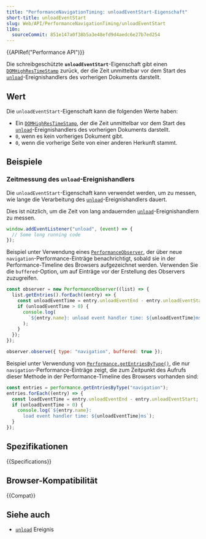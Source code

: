 ```yaml
---
title: "PerformanceNavigationTiming: unloadEventStart-Eigenschaft"
short-title: unloadEventStart
slug: Web/API/PerformanceNavigationTiming/unloadEventStart
l10n:
  sourceCommit: 851e147a0f38b5a3e48efd9d4aedc6e27b7ed254
---
```


{{APIRef("Performance API")}}

Die schreibgeschützte **`unloadEventStart`**-Eigenschaft gibt einen [`DOMHighResTimeStamp`](/de/docs/Web/API/DOMHighResTimeStamp) zurück, der die Zeit unmittelbar vor dem Start des [`unload`](/de/docs/Web/API/Window/unload_event)-Ereignishandlers des vorherigen Dokuments darstellt.

## Wert

Die `unloadEventStart`-Eigenschaft kann die folgenden Werte haben:

- Ein [`DOMHighResTimeStamp`](/de/docs/Web/API/DOMHighResTimeStamp), der die Zeit unmittelbar vor dem Start des [`unload`](/de/docs/Web/API/Window/unload_event)-Ereignishandlers des vorherigen Dokuments darstellt.
- `0`, wenn es kein vorheriges Dokument gibt.
- `0`, wenn die vorherige Seite von einer anderen Herkunft stammt.

## Beispiele

### Zeitmessung des `unload`-Ereignishandlers

Die `unloadEventStart`-Eigenschaft kann verwendet werden, um zu messen, wie lange die Verarbeitung des [`unload`](/de/docs/Web/API/Window/unload_event)-Ereignishandlers dauert.

Dies ist nützlich, um die Zeit von lang andauernden [`unload`](/de/docs/Web/API/Window/load_event)-Ereignishandlern zu messen.

```js
window.addEventListener("unload", (event) => {
  // Some long running code
});
```

Beispiel unter Verwendung eines [`PerformanceObserver`](/de/docs/Web/API/PerformanceObserver), der über neue `navigation`-Performance-Einträge benachrichtigt, sobald sie in der Performance-Timeline des Browsers aufgezeichnet werden. Verwenden Sie die `buffered`-Option, um auf Einträge vor der Erstellung des Observers zuzugreifen.

```js
const observer = new PerformanceObserver((list) => {
  list.getEntries().forEach((entry) => {
    const unloadEventTime = entry.unloadEventEnd - entry.unloadEventStart;
    if (unloadEventTime > 0) {
      console.log(
        `${entry.name}: unload event handler time: ${unloadEventTime}ms`,
      );
    }
  });
});

observer.observe({ type: "navigation", buffered: true });
```

Beispiel unter Verwendung von [`Performance.getEntriesByType()`](/de/docs/Web/API/Performance/getEntriesByType), die nur `navigation`-Performance-Einträge zeigt, die zum Zeitpunkt des Aufrufs dieser Methode in der Performance-Timeline des Browsers vorhanden sind:

```js
const entries = performance.getEntriesByType("navigation");
entries.forEach((entry) => {
  const loadEventTime = entry.unloadEventEnd - entry.unloadEventStart;
  if (unloadEventTime > 0) {
    console.log(`${entry.name}:
      load event handler time: ${unloadEventTime}ms`);
  }
});
```

## Spezifikationen

{{Specifications}}

## Browser-Kompatibilität

{{Compat}}

## Siehe auch

- [`unload`](/de/docs/Web/API/Window/unload_event) Ereignis
